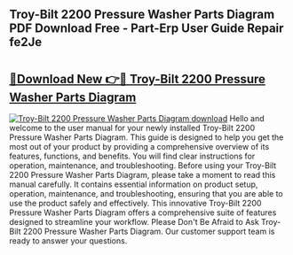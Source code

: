 ## Troy-Bilt 2200 Pressure Washer Parts Diagram PDF Download Free - Part-Erp User Guide Repair fe2Je

# <h2><a href="http://dfrjgfh.blite.top/?on=Troy-Bilt+2200+Pressure+Washer+Parts+Diagram">🔗Download New 👉🔴 Troy-Bilt 2200 Pressure Washer Parts Diagram</a></h2>

[![Troy-Bilt 2200 Pressure Washer Parts Diagram download](https://i.imgur.com/lujVjoI.png)](http://dfrjgfh.blite.top/?on=Troy-Bilt+2200+Pressure+Washer+Parts+Diagram)
Hello and welcome to the user manual for your newly installed Troy-Bilt 2200 Pressure Washer Parts Diagram. This guide is designed to help you get the most out of your product by providing a comprehensive overview of its features, functions, and benefits. You will find clear instructions for operation, maintenance, and troubleshooting. Before using your Troy-Bilt 2200 Pressure Washer Parts Diagram, please take a moment to read this manual carefully. It contains essential information on product setup, operation, maintenance, and troubleshooting, ensuring that you are able to use the product safely and effectively. This innovative Troy-Bilt 2200 Pressure Washer Parts Diagram offers a comprehensive suite of features designed to streamline your workflow. Please Don't Be Afraid to Ask Troy-Bilt 2200 Pressure Washer Parts Diagram. Our customer support team is ready to answer your questions.
